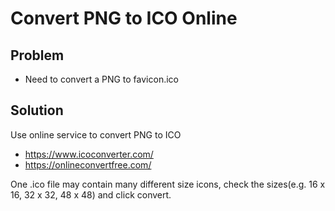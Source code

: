 # Convert PNG to ICO Online

## Problem
* Need to convert a PNG to favicon.ico

## Solution
Use online service to convert PNG to ICO 

* <https://www.icoconverter.com/>
* <https://onlineconvertfree.com/>

One .ico file may contain many different size icons, check the sizes(e.g. 16 x 16, 32 x 32, 48 x 48) and click convert.
